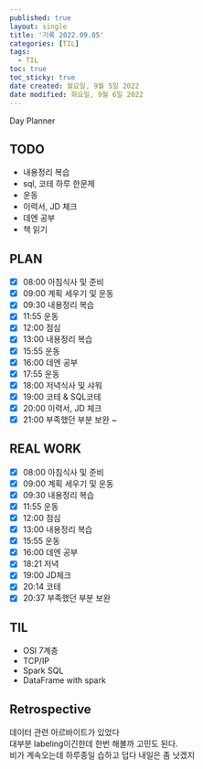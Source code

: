 ```yaml
---
published: true
layout: single
title: '기록 2022.09.05'
categories: [TIL]
tags:
  - TIL
toc: true
toc_sticky: true
date created: 월요일, 9월 5일 2022
date modified: 화요일, 9월 6일 2022
---
```

Day Planner

## TODO
- 내용정리 복습
- sql, 코테 하루 한문제
- 운동
- 이력서, JD 체크
- 데엔 공부
- 책 읽기

## PLAN
- [x] 08:00 아침식사 및 준비
- [x] 09:00 계획 세우기 및 운동
- [x] 09:30 내용정리 복습
- [x] 11:55 운동
- [x] 12:00 점심
- [x] 13:00 내용정리 복습
- [x] 15:55 운동
- [x] 16:00 데엔 공부
- [x] 17:55 운동
- [x] 18:00 저녁식사 및 샤워
- [x] 19:00 코테 & SQL코테
- [x] 20:00 이력서, JD 체크
- [x] 21:00 부족했던 부분 보완 ~

## REAL WORK
- [x] 08:00 아침식사 및 준비
- [x] 09:00 계획 세우기 및 운동
- [x] 09:30 내용정리 복습
- [x] 11:55 운동
- [x] 12:00 점심
- [x] 13:00 내용정리 복습
- [x] 15:55 운동
- [x] 16:00 데엔 공부
- [x] 18:21 저녁
- [x] 19:00 JD체크
- [x] 20:14 코테
- [x] 20:37 부족했던 부분 보완

## TIL
- OSI 7계층
- TCP/IP
- Spark SQL
- DataFrame with spark

## Retrospective
데이터 관련 아르바이트가 있었다  
대부분 labeling이긴한데 한번 해볼까 고민도 된다.  
비가 계속오는데 하루종일 습하고 덥다 내일은 좀 낫겠지
